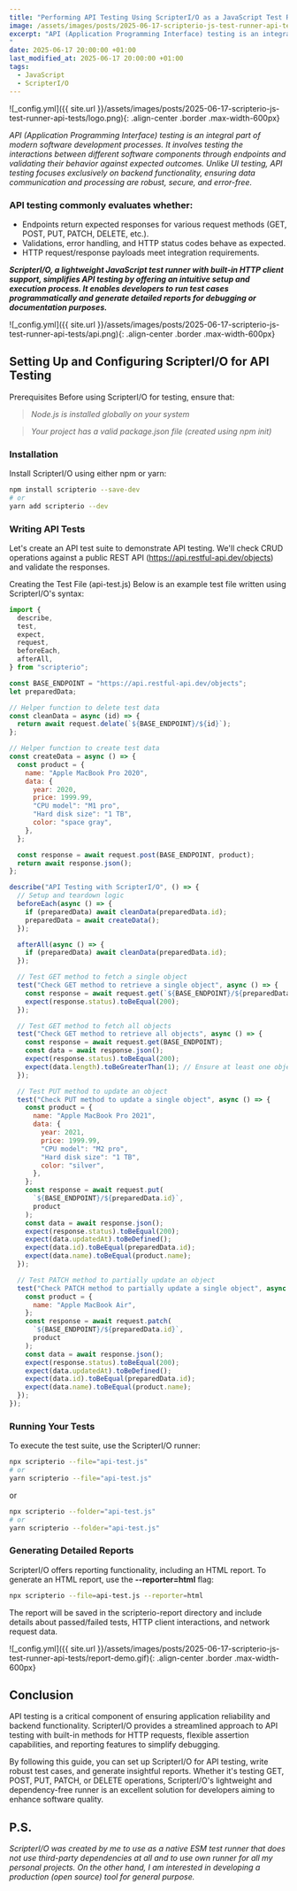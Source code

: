 ```yaml
---
title: "Performing API Testing Using ScripterI/O as a JavaScript Test Runner"
image: /assets/images/posts/2025-06-17-scripterio-js-test-runner-api-tests/logo.png
excerpt: "API (Application Programming Interface) testing is an integral part of modern software development processes. It involves testing the interactions between different software components through endpoints and validating their behavior against expected outcomes. Unlike UI testing, API testing focuses exclusively on backend functionality...
"
date: 2025-06-17 20:00:00 +01:00
last_modified_at: 2025-06-17 20:00:00 +01:00
tags:
  - JavaScript
  - ScripterI/O
---
```


![_config.yml]({{ site.url }}/assets/images/posts/2025-06-17-scripterio-js-test-runner-api-tests/logo.png){: .align-center .border .max-width-600px}

*API (Application Programming Interface) testing is an integral part of modern software development processes. It involves testing the interactions between different software components through endpoints and validating their behavior against expected outcomes. Unlike UI testing, API testing focuses exclusively on backend functionality, ensuring data communication and processing are robust, secure, and error-free.*

### API testing commonly evaluates whether:

- Endpoints return expected responses for various request methods (GET, POST, PUT, PATCH, DELETE, etc.).
- Validations, error handling, and HTTP status codes behave as expected.
- HTTP request/response payloads meet integration requirements.

***ScripterI/O, a lightweight JavaScript test runner with built-in HTTP client support, simplifies API testing by offering an intuitive setup and execution process. It enables developers to run test cases programmatically and generate detailed reports for debugging or documentation purposes.***

![_config.yml]({{ site.url }}/assets/images/posts/2025-06-17-scripterio-js-test-runner-api-tests/api.png){: .align-center .border .max-width-600px}

## Setting Up and Configuring ScripterI/O for API Testing

Prerequisites
Before using ScripterI/O for testing, ensure that:

> *Node.js is installed globally on your system*

> *Your project has a valid package.json file (created using npm init)*

### Installation

Install ScripterI/O using either npm or yarn:

```bash
npm install scripterio --save-dev
# or
yarn add scripterio --dev
```

### Writing API Tests

Let's create an API test suite to demonstrate API testing. We'll check CRUD operations against a public REST API (https://api.restful-api.dev/objects) and validate the responses.

Creating the Test File (api-test.js)
Below is an example test file written using ScripterI/O's syntax:

```js
import {
  describe,
  test,
  expect,
  request,
  beforeEach,
  afterAll,
} from "scripterio";

const BASE_ENDPOINT = "https://api.restful-api.dev/objects";
let preparedData;

// Helper function to delete test data
const cleanData = async (id) => {
  return await request.delate(`${BASE_ENDPOINT}/${id}`);
};

// Helper function to create test data
const createData = async () => {
  const product = {
    name: "Apple MacBook Pro 2020",
    data: {
      year: 2020,
      price: 1999.99,
      "CPU model": "M1 pro",
      "Hard disk size": "1 TB",
      color: "space gray",
    },
  };

  const response = await request.post(BASE_ENDPOINT, product);
  return await response.json();
};

describe("API Testing with ScripterI/O", () => {
  // Setup and teardown logic
  beforeEach(async () => {
    if (preparedData) await cleanData(preparedData.id);
    preparedData = await createData();
  });

  afterAll(async () => {
    if (preparedData) await cleanData(preparedData.id);
  });

  // Test GET method to fetch a single object
  test("Check GET method to retrieve a single object", async () => {
    const response = await request.get(`${BASE_ENDPOINT}/${preparedData.id}`);
    expect(response.status).toBeEqual(200);
  });

  // Test GET method to fetch all objects
  test("Check GET method to retrieve all objects", async () => {
    const response = await request.get(BASE_ENDPOINT);
    const data = await response.json();
    expect(response.status).toBeEqual(200);
    expect(data.length).toBeGreaterThan(1); // Ensure at least one object exists
  });

  // Test PUT method to update an object
  test("Check PUT method to update a single object", async () => {
    const product = {
      name: "Apple MacBook Pro 2021",
      data: {
        year: 2021,
        price: 1999.99,
        "CPU model": "M2 pro",
        "Hard disk size": "1 TB",
        color: "silver",
      },
    };
    const response = await request.put(
      `${BASE_ENDPOINT}/${preparedData.id}`,
      product
    );
    const data = await response.json();
    expect(response.status).toBeEqual(200);
    expect(data.updatedAt).toBeDefined();
    expect(data.id).toBeEqual(preparedData.id);
    expect(data.name).toBeEqual(product.name);
  });

  // Test PATCH method to partially update an object
  test("Check PATCH method to partially update a single object", async () => {
    const product = {
      name: "Apple MacBook Air",
    };
    const response = await request.patch(
      `${BASE_ENDPOINT}/${preparedData.id}`,
      product
    );
    const data = await response.json();
    expect(response.status).toBeEqual(200);
    expect(data.updatedAt).toBeDefined();
    expect(data.id).toBeEqual(preparedData.id);
    expect(data.name).toBeEqual(product.name);
  });
});
```

### Running Your Tests

To execute the test suite, use the ScripterI/O runner:

```bash
npx scripterio --file="api-test.js"
# or
yarn scripterio --file="api-test.js"  
```

or 

```bash
npx scripterio --folder="api-test.js"
# or
yarn scripterio --folder="api-test.js"  
```

### Generating Detailed Reports

ScripterI/O offers reporting functionality, including an HTML report. To generate an HTML report, use the **--reporter=html** flag:

```bash
npx scripterio --file=api-test.js --reporter=html
```

The report will be saved in the scripterio-report directory and include details about passed/failed tests, HTTP client interactions, and network request data.

![_config.yml]({{ site.url }}/assets/images/posts/2025-06-17-scripterio-js-test-runner-api-tests/report-demo.gif){: .align-center .border .max-width-600px}


## Conclusion
API testing is a critical component of ensuring application reliability and backend functionality. ScripterI/O provides a streamlined approach to API testing with built-in methods for HTTP requests, flexible assertion capabilities, and reporting features to simplify debugging.

By following this guide, you can set up ScripterI/O for API testing, write robust test cases, and generate insightful reports. Whether it's testing GET, POST, PUT, PATCH, or DELETE operations, ScripterI/O's lightweight and dependency-free runner is an excellent solution for developers aiming to enhance software quality.

## P.S.
*ScripterI/O was created by me to use as a native ESM test runner that does not use third-party dependencies at all and to use own runner for all my personal projects. On the other hand, I am interested in developing a production (open source) tool for general purpose.*

